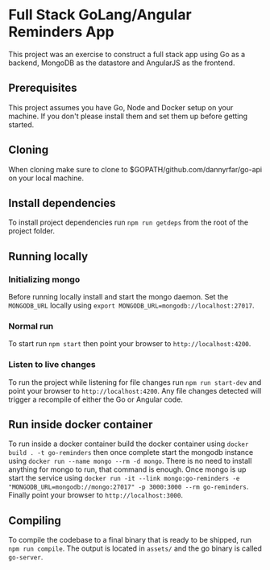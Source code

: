 # Full Stack GoLang/Angular Reminders App

This project was an exercise to construct a full stack app using Go as a backend, MongoDB as the datastore and AngularJS as the frontend. 

## Prerequisites
This project assumes you have Go, Node and Docker setup on your machine. If you don't please install them and set them up before getting started.

## Cloning
When cloning make sure to clone to $GOPATH/github.com/dannyrfar/go-api on your local machine.

## Install dependencies
To install project dependencies run `npm run getdeps` from the root of the project folder.

## Running locally
### Initializing mongo
Before running locally install and start the mongo daemon. Set the `MONGODB_URL` locally using `export MONGODB_URL=mongodb://localhost:27017`.
### Normal run
To start run `npm start` then point your browser to `http://localhost:4200`. 
### Listen to live changes
To run the project while listening for file changes run `npm run start-dev` and point your browser to `http://localhost:4200`. Any file changes detected will trigger a recompile of either the Go or Angular code.

## Run inside docker container
To run inside a docker container build the docker container using `docker build . -t go-reminders` then once complete start the mongodb instance using `docker run --name mongo --rm -d mongo`. There is no need to install anything for mongo to run, that command is enough. Once mongo is up start the service using `docker run -it --link mongo:go-reminders -e "MONGODB_URL=mongodb://mongo:27017" -p 3000:3000 --rm go-reminders`. Finally point your browser to `http://localhost:3000`.

## Compiling
To compile the codebase to a final binary that is ready to be shipped, run `npm run compile`. The output is located in `assets/` and the go binary is called `go-server`.